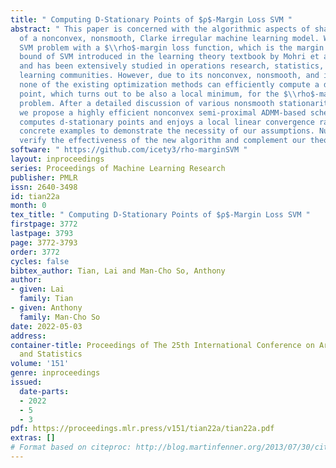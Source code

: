 ```yaml
---
title: " Computing D-Stationary Points of $ρ$-Margin Loss SVM "
abstract: " This paper is concerned with the algorithmic aspects of sharper stationarity
  of a nonconvex, nonsmooth, Clarke irregular machine learning model. We study the
  SVM problem with a $\\rho$-margin loss function, which is the margin theory generalization
  bound of SVM introduced in the learning theory textbook by Mohri et al. [2018],
  and has been extensively studied in operations research, statistics, and machine
  learning communities. However, due to its nonconvex, nonsmooth, and irregular nature,
  none of the existing optimization methods can efficiently compute a d(irectional)-stationary
  point, which turns out to be also a local minimum, for the $\\rho$-margin loss SVM
  problem. After a detailed discussion of various nonsmooth stationarity notions,
  we propose a highly efficient nonconvex semi-proximal ADMM-based scheme that provably
  computes d-stationary points and enjoys a local linear convergence rate. We report
  concrete examples to demonstrate the necessity of our assumptions. Numerical results
  verify the effectiveness of the new algorithm and complement our theoretical results. "
software: " https://github.com/icety3/rho-marginSVM "
layout: inproceedings
series: Proceedings of Machine Learning Research
publisher: PMLR
issn: 2640-3498
id: tian22a
month: 0
tex_title: " Computing D-Stationary Points of $ρ$-Margin Loss SVM "
firstpage: 3772
lastpage: 3793
page: 3772-3793
order: 3772
cycles: false
bibtex_author: Tian, Lai and Man-Cho So, Anthony
author:
- given: Lai
  family: Tian
- given: Anthony
  family: Man-Cho So
date: 2022-05-03
address:
container-title: Proceedings of The 25th International Conference on Artificial Intelligence
  and Statistics
volume: '151'
genre: inproceedings
issued:
  date-parts:
  - 2022
  - 5
  - 3
pdf: https://proceedings.mlr.press/v151/tian22a/tian22a.pdf
extras: []
# Format based on citeproc: http://blog.martinfenner.org/2013/07/30/citeproc-yaml-for-bibliographies/
---
```

